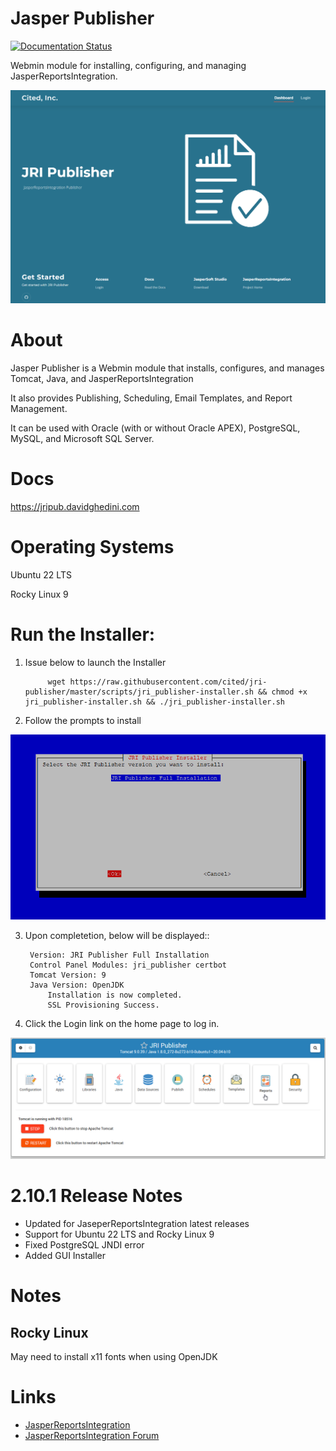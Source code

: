 # Jasper Publisher

[![Documentation Status](https://readthedocs.org/projects/jri-publisher/badge/?version=latest)](https://jri-publisher.citedcorp.com/en/latest/?badge=latest)

Webmin module for installing, configuring, and managing JasperReportsIntegration.



![JRI Publisher](docs/_static/JRI-Publisher-Landing.png)


# About

Jasper Publisher is a Webmin module that installs, configures, and manages Tomcat, Java, and JasperReportsIntegration

It also provides Publishing, Scheduling, Email Templates, and Report Management.

It can be used with Oracle (with or without Oracle APEX), PostgreSQL, MySQL, and Microsoft SQL Server.

# Docs

https://jripub.davidghedini.com

# Operating Systems

Ubuntu 22 LTS

Rocky Linux 9

# Run the Installer:

1. Issue below to launch the Installer


            wget https://raw.githubusercontent.com/cited/jri-publisher/master/scripts/jri_publisher-installer.sh && chmod +x jri_publisher-installer.sh && ./jri_publisher-installer.sh


3. Follow the prompts to install

![JRI Publisher](docs/_static/JRI-Installer.png) 

3. Upon completetion, below will be displayed::

        Version: JRI Publisher Full Installation
        Control Panel Modules: jri_publisher certbot
        Tomcat Version: 9
        Java Version: OpenJDK
            Installation is now completed.
            SSL Provisioning Success.


4. Click the Login link on the home page to log in.

![JRI Publisher](docs/_static/JRI-Publisher-Main.png)

# 2.10.1 Release Notes

* Updated for JaseperReportsIntegration latest releases
* Support for Ubuntu 22 LTS and Rocky Linux 9
* Fixed PostgreSQL JNDI error
* Added GUI Installer

# Notes
## Rocky Linux
May need to install x11 fonts when using OpenJDK

# Links
- [JasperReportsIntegration](https://github.com/daust/JasperReportsIntegration)
- [JasperReportsIntegration Forum](https://gitq.com/daust/JasperReportsIntegration)
